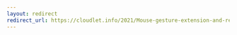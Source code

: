 ```yaml
---
layout: redirect
redirect_url: https://cloudlet.info/2021/Mouse-gesture-extension-and-remove-bookmark-function-implementation
---
```

